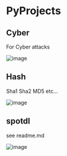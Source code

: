 # PyProjects

## Cyber 
For Cyber attacks

![image](https://user-images.githubusercontent.com/81537743/226145098-a4f26037-36bd-4d0e-8947-2ebec9af3015.png)

## Hash 
Sha1 Sha2 MD5 etc...

![image](https://user-images.githubusercontent.com/81537743/226145114-ea726408-9360-412f-a37f-38b8b4bc7328.png)

## spotdl 
see readme.md 

![image](https://user-images.githubusercontent.com/81537743/226145124-7aaef0bd-2005-4f3e-8b68-a9181e6388ab.png)
